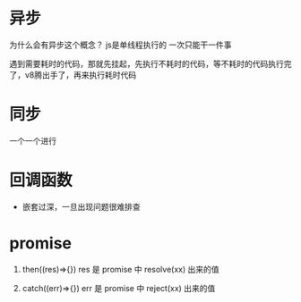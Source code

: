 # 异步
为什么会有异步这个概念？
js是单线程执行的 一次只能干一件事

遇到需要耗时的代码，那就先挂起，先执行不耗时的代码，等不耗时的代码执行完了，v8腾出手了，再来执行耗时代码

# 同步
一个一个进行

# 回调函数
- 嵌套过深，一旦出现问题很难排查

# promise
1. then((res)=>{}) res 是 promise 中 resolve(xx) 出来的值

2. catch((err)=>{}) err 是 promise 中 reject(xx) 出来的值

